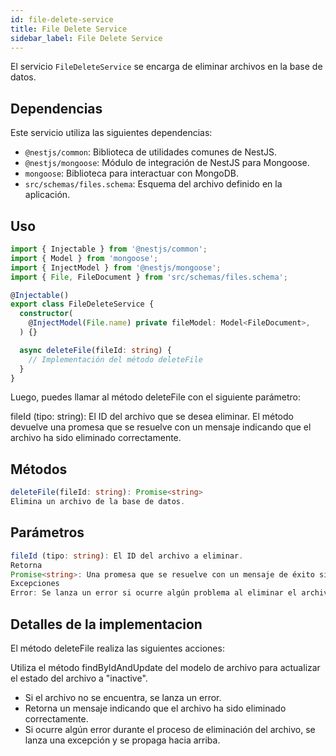 ```yaml
---
id: file-delete-service
title: File Delete Service
sidebar_label: File Delete Service
---
```


El servicio `FileDeleteService` se encarga de eliminar archivos en la base de datos.

## Dependencias

Este servicio utiliza las siguientes dependencias:

- `@nestjs/common`: Biblioteca de utilidades comunes de NestJS.
- `@nestjs/mongoose`: Módulo de integración de NestJS para Mongoose.
- `mongoose`: Biblioteca para interactuar con MongoDB.
- `src/schemas/files.schema`: Esquema del archivo definido en la aplicación.

## Uso

```typescript
import { Injectable } from '@nestjs/common';
import { Model } from 'mongoose';
import { InjectModel } from '@nestjs/mongoose';
import { File, FileDocument } from 'src/schemas/files.schema';

@Injectable()
export class FileDeleteService {
  constructor(
    @InjectModel(File.name) private fileModel: Model<FileDocument>,
  ) {}

  async deleteFile(fileId: string) {
    // Implementación del método deleteFile
  }
}
```
Luego, puedes llamar al método deleteFile con el siguiente parámetro:

fileId (tipo: string): El ID del archivo que se desea eliminar.
El método devuelve una promesa que se resuelve con un mensaje indicando que el archivo ha sido eliminado correctamente.


## Métodos
```typescript
deleteFile(fileId: string): Promise<string>
Elimina un archivo de la base de datos.
```

## Parámetros

```typescript
fileId (tipo: string): El ID del archivo a eliminar.
Retorna
Promise<string>: Una promesa que se resuelve con un mensaje de éxito si el archivo se elimina correctamente.
Excepciones
Error: Se lanza un error si ocurre algún problema al eliminar el archivo.
```
## Detalles de la implementacion
El método deleteFile realiza las siguientes acciones:

Utiliza el método findByIdAndUpdate del modelo de archivo para actualizar el estado del archivo a "inactive".
- Si el archivo no se encuentra, se lanza un error.
- Retorna un mensaje indicando que el archivo ha sido eliminado correctamente.
- Si ocurre algún error durante el proceso de eliminación del archivo, se lanza una excepción y se propaga hacia arriba.